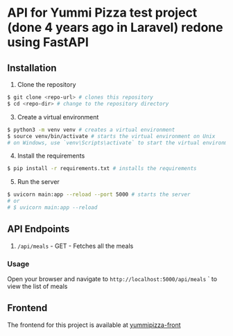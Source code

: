 # API for Yummi Pizza test project (done 4 years ago in Laravel) redone using FastAPI

## Installation

1. Clone the repository

```bash
$ git clone <repo-url> # clones this repository
$ cd <repo-dir> # change to the repository directory
```

3. Create a virtual environment

```bash
$ python3 -m venv venv # creates a virtual environment
$ source venv/bin/activate # starts the virtual environment on Unix
# on Windows, use `venv\Scripts\activate` to start the virtual environment
```

4. Install the requirements

```bash
$ pip install -r requirements.txt # installs the requirements
```

5. Run the server

```bash
$ uvicorn main:app --reload --port 5000 # starts the server
# or
# $ uvicorn main:app --reload
```

## API Endpoints

1. `/api/meals` - GET - Fetches all the meals

### Usage

Open your browser and navigate to `http://localhost:5000/api/meals` ` to view the list of meals

## Frontend

The frontend for this project is available at [yummipizza-front](https://github.com/mladen/yummipizza-front)

